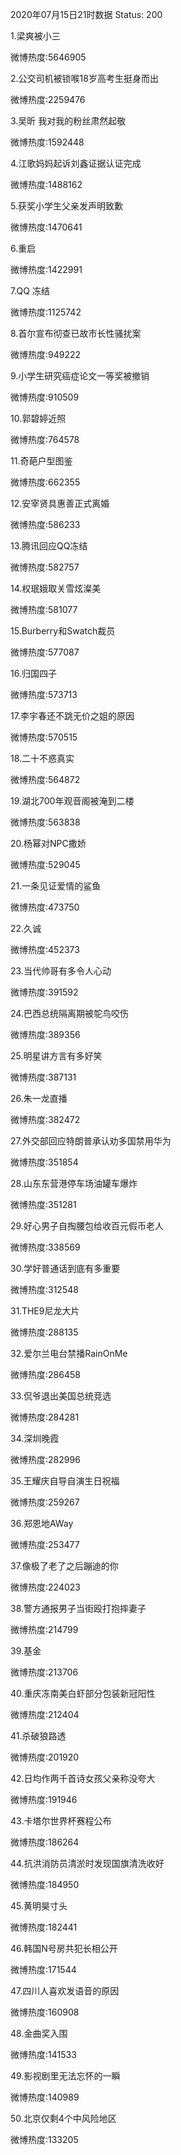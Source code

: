 2020年07月15日21时数据
Status: 200

1.梁爽被小三

微博热度:5646905

2.公交司机被锁喉18岁高考生挺身而出

微博热度:2259476

3.吴昕 我对我的粉丝肃然起敬

微博热度:1592448

4.江歌妈妈起诉刘鑫证据认证完成

微博热度:1488162

5.获奖小学生父亲发声明致歉

微博热度:1470641

6.重启

微博热度:1422991

7.QQ 冻结

微博热度:1125742

8.首尔宣布彻查已故市长性骚扰案

微博热度:949222

9.小学生研究癌症论文一等奖被撤销

微博热度:910509

10.郭碧婷近照

微博热度:764578

11.奇葩户型图鉴

微博热度:662355

12.安宰贤具惠善正式离婚

微博热度:586233

13.腾讯回应QQ冻结

微博热度:582757

14.权珉娥取关雪炫澯美

微博热度:581077

15.Burberry和Swatch裁员

微博热度:577087

16.归国四子

微博热度:573713

17.李宇春还不跳无价之姐的原因

微博热度:570515

18.二十不惑真实

微博热度:564872

19.湖北700年观音阁被淹到二楼

微博热度:563838

20.杨幂对NPC撒娇

微博热度:529045

21.一条见证爱情的鲨鱼

微博热度:473750

22.久诚

微博热度:452373

23.当代帅哥有多令人心动

微博热度:391592

24.巴西总统隔离期被鸵鸟咬伤

微博热度:389356

25.明星讲方言有多好笑

微博热度:387131

26.朱一龙直播

微博热度:382472

27.外交部回应特朗普承认劝多国禁用华为

微博热度:351854

28.山东东营港停车场油罐车爆炸

微博热度:351281

29.好心男子自掏腰包给收百元假币老人

微博热度:338569

30.学好普通话到底有多重要

微博热度:312548

31.THE9尼龙大片

微博热度:288135

32.爱尔兰电台禁播RainOnMe

微博热度:286458

33.侃爷退出美国总统竞选

微博热度:284281

34.深圳晚霞

微博热度:282996

35.王耀庆自导自演生日祝福

微博热度:259267

36.郑恩地AWay

微博热度:253477

37.像极了老了之后蹦迪的你

微博热度:224023

38.警方通报男子当街殴打抱摔妻子

微博热度:214799

39.基金

微博热度:213706

40.重庆冻南美白虾部分包装新冠阳性

微博热度:212404

41.杀破狼路透

微博热度:201920

42.日均作两千首诗女孩父亲称没夸大

微博热度:191946

43.卡塔尔世界杯赛程公布

微博热度:186264

44.抗洪消防员清淤时发现国旗清洗收好

微博热度:184950

45.黄明昊寸头

微博热度:182441

46.韩国N号房共犯长相公开

微博热度:171544

47.四川人喜欢发语音的原因

微博热度:160908

48.金曲奖入围

微博热度:141533

49.影视剧里无法忘怀的一瞬

微博热度:140989

50.北京仅剩4个中风险地区

微博热度:133205

